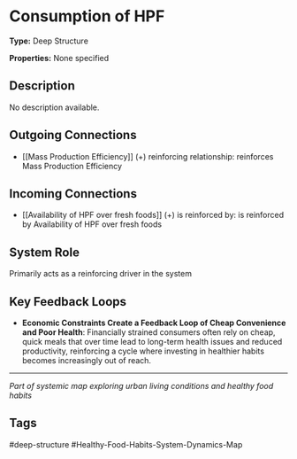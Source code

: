 # Consumption of HPF

**Type:** Deep Structure

**Properties:** None specified

## Description
No description available.

## Outgoing Connections
- [[Mass Production Efficiency]] (+) reinforcing relationship: reinforces Mass Production Efficiency

## Incoming Connections
- [[Availability of HPF over fresh foods]] (+) is reinforced by: is reinforced by Availability of HPF over fresh foods

## System Role
Primarily acts as a reinforcing driver in the system

## Key Feedback Loops
- **Economic Constraints Create a Feedback Loop of Cheap Convenience and Poor Health**: Financially strained consumers often rely on cheap, quick meals that over time lead to long-term health issues and reduced productivity, reinforcing a cycle where investing in healthier habits becomes increasingly out of reach.

---
*Part of systemic map exploring urban living conditions and healthy food habits*

## Tags
#deep-structure #Healthy-Food-Habits-System-Dynamics-Map
